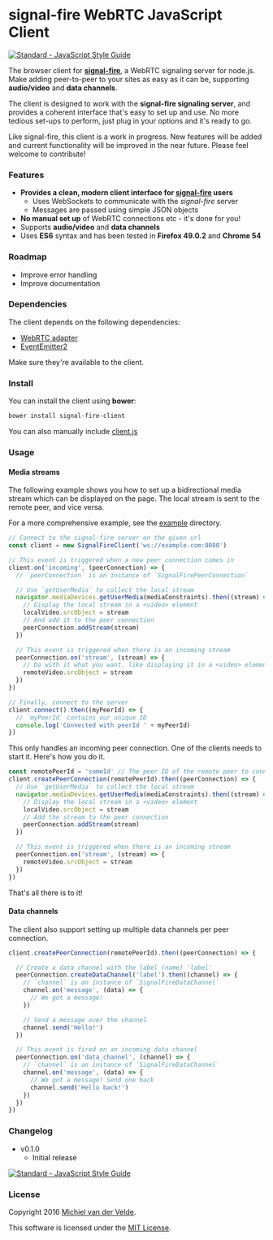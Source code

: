 # signal-fire WebRTC JavaScript Client

[![Standard - JavaScript Style Guide](https://img.shields.io/badge/code%20style-standard-brightgreen.svg)](http://standardjs.com/)

The browser client for **[signal-fire](https://github.com/MichielvdVelde/signal-fire)**, a WebRTC signaling server for node.js.
Make adding peer-to-peer to your sites as easy as it can be, supporting **audio/video**
and **data channels**.

The client is designed to work with the **signal-fire signaling server**, and provides
a coherent interface that's easy to set up and use. No more tedious set-ups to perform,
just plug in your options and it's ready to go.

Like signal-fire, this client is a work in progress. New features will be added and
current functionality will be improved in the near future. Please feel welcome
to contribute!

### Features

* **Provides a clean, modern client interface for [signal-fire](https://github.com/MichielvdVelde/signal-fire) users**
  * Uses WebSockets to communicate with the *signal-fire* server
  * Messages are passed using simple JSON objects
* **No manual set up** of WebRTC connections etc - it's done for you!
* Supports **audio/video** and **data channels**
* Uses **ES6** syntax and has been tested in **Firefox 49.0.2** and **Chrome 54**

### Roadmap

* Improve error handling
* Improve documentation

### Dependencies

The client depends on the following dependencies:

* [WebRTC adapter](https://github.com/webrtc/adapter)
* [EventEmitter2](https://github.com/asyncly/EventEmitter2)

Make sure they're available to the client.

### Install

You can install the client using **bower**:

```bash
bower install signal-fire-client
```

You can also manually include [client.js](./lib/client.js)

### Usage

#### Media streams

The following example shows you how to set up a bidirectional media stream which
can be displayed on the page. The local stream is sent to the remote peer, and vice
versa.

For a more comprehensive example, see the [example](/example) directory.

```js
// Connect to the signal-fire server on the given url
const client = new SignalFireClient('ws://example.com:8080')

// This event is triggered when a new peer connection comes in
client.on('incoming', (peerConnection) => {
  // `peerConnection` is an instance of `SignalFirePeerConnection`

  // Use `getUserMedia` to collect the local stream
  navigator.mediaDevices.getUserMedia(mediaConstraints).then((stream) => {
    // Display the local stream in a <video> element
    localVideo.srcObject = stream
    // And add it to the peer connection
    peerConnection.addStream(stream)
  })

  // This event is triggered when there is an incoming stream
  peerConnection.on('stream', (stream) => {
    // Do with it what you want, like displaying it in a <video> element
    remoteVideo.srcObject = stream
  })
})

// Finally, connect to the server
client.connect().then((myPeerId) => {
  // `myPeerId` contains our unique ID
  console.log('Connected with peerId ' + myPeerId)
})
```

This only handles an incoming peer connection. One of the clients needs to start it.
Here's how you do it.

```js
const remotePeerId = 'someId' // The peer ID of the remote peer to connect to
client.createPeerConnection(remotePeerId).then((peerConnection) => {
  // Use `getUserMedia` to collect the local stream
  navigator.mediaDevices.getUserMedia(mediaConstraints).then((stream) => {
    // Display the local stream in a <video> element
    localVideo.srcObject = stream
    // Add the stream to the peer connection
    peerConnection.addStream(stream)
  })

  // This event is triggered when there is an incoming stream
  peerConnection.on('stream', (stream) => {
    remoteVideo.srcObject = stream
  })
})
```

That's all there is to it!

#### Data channels

The client also support setting up multiple data channels per peer connection.

```js
client.createPeerConnection(remotePeerId).then((peerConnection) => {

  // Create a data channel with the label (name) 'label'
  peerConnection.createDataChannel('label').then((channel) => {
    // `channel` is an instance of `SignalFireDataChannel`
    channel.on('message', (data) => {
      // We got a message!
    })

    // Send a message over the channel
    channel.send('Hello!')
  })

  // This event is fired on an incoming data channel
  peerConnection.on('data_channel', (channel) => {
    // `channel` is an instance of `SignalFireDataChannel`
    channel.on('message', (data) => {
      // We got a message! Send one back
      channel.send('Hello back!')
    })
  })
})
```

### Changelog

* v0.1.0
  * Initial release

[![Standard - JavaScript Style Guide](https://cdn.rawgit.com/feross/standard/master/badge.svg)](https://github.com/feross/standard)

### License

Copyright 2016 [Michiel van der Velde](http://www.michielvdvelde.nl).

This software is licensed under the [MIT License](LICENSE).

